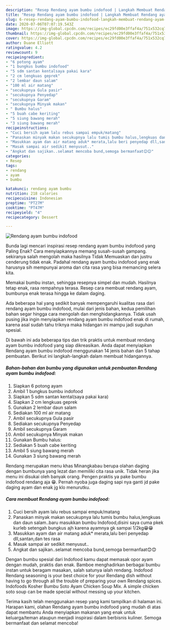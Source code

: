 ```yaml
---
description: "Resep Rendang ayam bumbu indofood | Langkah Membuat Rendang ayam bumbu indofood Yang Sempurna"
title: "Resep Rendang ayam bumbu indofood | Langkah Membuat Rendang ayam bumbu indofood Yang Sempurna"
slug: 6-resep-rendang-ayam-bumbu-indofood-langkah-membuat-rendang-ayam-bumbu-indofood-yang-sempurna
date: 2020-07-06T07:07:19.543Z
image: https://img-global.cpcdn.com/recipes/ec29fd00e3ffaf4a/751x532cq70/rendang-ayam-bumbu-indofood-foto-resep-utama.jpg
thumbnail: https://img-global.cpcdn.com/recipes/ec29fd00e3ffaf4a/751x532cq70/rendang-ayam-bumbu-indofood-foto-resep-utama.jpg
cover: https://img-global.cpcdn.com/recipes/ec29fd00e3ffaf4a/751x532cq70/rendang-ayam-bumbu-indofood-foto-resep-utama.jpg
author: Duane Elliott
ratingvalue: 4.2
reviewcount: 9
recipeingredient:
- "6 potong ayam"
- "1 bungkus bumbu indofood"
- "5 sdm santan kentalsaya pakai kara"
- "2 cm lengkuas geprek"
- "2 lembar daun salam"
- "100 ml air matang"
- "secukupnya Gula pasir"
- "secukupnya Penyedap"
- "secukupnya Garam"
- "secukupnya Minyak makan"
- " Bumbu halus"
- "5 buah cabe keriting"
- "5 siung bawang merah"
- "3 siung bawang merah"
recipeinstructions:
- "Cuci bersih ayam lalu rebus sampai empuk/matang"
- "Panaskan minyak makan secukupnya lalu tumis bumbu halus,lengkuas dan daun salam..baru masukkan bumbu Indofood,disini saya cuma pkek kurleb setengah bungkus ajh karena ayamnya gk sampai 1/2kg😁😁"
- "Masukkan ayam dan air matang aduk* merata,lalu beri penyedap dll,santan,dan tes rasa"
- "Masak sampai air sedikit menyusut.."
- "Angkat dan sajikan..selamat mencoba bund,semoga bermanfaat😊😊"
categories:
- Resep
tags:
- rendang
- ayam
- bumbu

katakunci: rendang ayam bumbu 
nutrition: 218 calories
recipecuisine: Indonesian
preptime: "PT27M"
cooktime: "PT47M"
recipeyield: "4"
recipecategory: Dessert

---
```



![Rendang ayam bumbu indofood](https://img-global.cpcdn.com/recipes/ec29fd00e3ffaf4a/751x532cq70/rendang-ayam-bumbu-indofood-foto-resep-utama.jpg)

Bunda lagi mencari inspirasi resep rendang ayam bumbu indofood yang Paling Enak? Cara menyiapkannya memang susah-susah gampang. sekiranya salah mengolah maka hasilnya Tidak Memuaskan dan justru cenderung tidak enak. Padahal rendang ayam bumbu indofood yang enak harusnya sih mempunyai aroma dan cita rasa yang bisa memancing selera kita.

Memakai bumbu instan, sehingga resepnya simpel dan mudah. Hasilnya tetap enak, rasa rempahnya terasa. Resep cara membuat rendang ayam, bumbunya enak terasa hingga ke dalam daging.

Ada beberapa hal yang sedikit banyak mempengaruhi kualitas rasa dari rendang ayam bumbu indofood, mulai dari jenis bahan, kedua pemilihan bahan segar hingga cara mengolah dan menghidangkannya. Tidak usah pusing jika ingin menyiapkan rendang ayam bumbu indofood enak di rumah, karena asal sudah tahu triknya maka hidangan ini mampu jadi suguhan spesial.


Di bawah ini ada beberapa tips dan trik praktis untuk membuat rendang ayam bumbu indofood yang siap dikreasikan. Anda dapat menyiapkan Rendang ayam bumbu indofood menggunakan 14 jenis bahan dan 5 tahap pembuatan. Berikut ini langkah-langkah dalam membuat hidangannya.

<!--inarticleads1-->

##### Bahan-bahan dan bumbu yang digunakan untuk pembuatan Rendang ayam bumbu indofood:

1. Siapkan 6 potong ayam
1. Ambil 1 bungkus bumbu indofood
1. Siapkan 5 sdm santan kental(saya pakai kara)
1. Siapkan 2 cm lengkuas geprek
1. Gunakan 2 lembar daun salam
1. Sediakan 100 ml air matang
1. Ambil secukupnya Gula pasir
1. Sediakan secukupnya Penyedap
1. Ambil secukupnya Garam
1. Ambil secukupnya Minyak makan
1. Gunakan  Bumbu halus:
1. Sediakan 5 buah cabe keriting
1. Ambil 5 siung bawang merah
1. Gunakan 3 siung bawang merah


Rendang merupakan menu khas Minangkabau berupa olahan daging dengan bumbunya yang lezat dan memiliki cita rasa unik. Tidak heran jika menu ini disukai oleh banyak orang. Pengen praktis ya pake bumbu indofood rendang aja 😁. Pernah nyoba juga daging sapi nya ganti jd pake daging ayam dan enak jg klo menurutku. 

<!--inarticleads2-->

##### Cara membuat Rendang ayam bumbu indofood:

1. Cuci bersih ayam lalu rebus sampai empuk/matang
1. Panaskan minyak makan secukupnya lalu tumis bumbu halus,lengkuas dan daun salam..baru masukkan bumbu Indofood,disini saya cuma pkek kurleb setengah bungkus ajh karena ayamnya gk sampai 1/2kg😁😁
1. Masukkan ayam dan air matang aduk* merata,lalu beri penyedap dll,santan,dan tes rasa
1. Masak sampai air sedikit menyusut..
1. Angkat dan sajikan..selamat mencoba bund,semoga bermanfaat😊😊


Dengan bumbu spesial dari Indofood kamu dapat memasak opor ayam dengan mudah, praktis dan enak. Bamboe menghadirkan berbagai bumbu instan untuk beragam masakan, salah satunya ialah rendang. Indofood Rendang seasoning is your best choice for your Rendang dish without having to go through all the trouble of preparing your own Rendang spices. Indofoods Kosher Bumbu Soto Ayam Chicken Soup Mix. A simple chicken soto soup can be made special without messing up your kitchen. 

Terima kasih telah menggunakan resep yang kami tampilkan di halaman ini. Harapan kami, olahan Rendang ayam bumbu indofood yang mudah di atas dapat membantu Anda menyiapkan makanan yang enak untuk keluarga/teman ataupun menjadi inspirasi dalam berbisnis kuliner. Semoga bermanfaat dan selamat mencoba!
